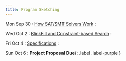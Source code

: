 ```yaml
---
title: Program Sketching
---
```


Mon Sep 30
: [How SAT/SMT Solvers Work](../lectures/lecture16-dpll.pdf)
  : []()

Wed Oct 2
: [BlinkFill and Constraint-based Search](../lectures/lecture17-constraint.pdf)
  : []()

Fri Oct 4
: [Specifications](../lectures/lecture18-specification.pdf)
  : []()

Sun Oct 6
: **Project Proposal Due**{: .label .label-purple }
